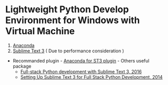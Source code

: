 # Lightweight Python Develop Environment for Windows with Virtual Machine


1. [Anaconda](https://www.continuum.io/downloads)
2. [Sublime Text 3](https://www.sublimetext.com/3) ( Due to performance consideration )
  -  Recommanded plugin
    - [Anaconda for ST3 plugin](http://damnwidget.github.io/anaconda/#carousel-features)
    - Others useful package
      - [Full-stack Python development with Sublime Text 3, 2016](http://www.gtlambert.com/blog/python-sublime-text-3)
      - [Setting Up Sublime Text 3 for Full Stack Python Development, 2014](https://realpython.com/blog/python/setting-up-sublime-text-3-for-full-stack-python-development/)
